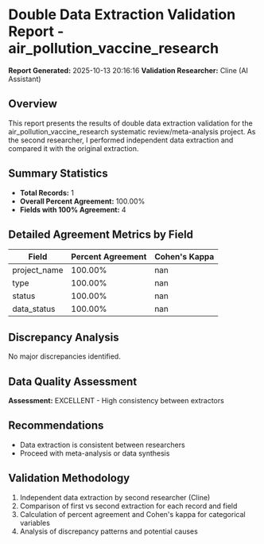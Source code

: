 # Double Data Extraction Validation Report - air_pollution_vaccine_research

**Report Generated:** 2025-10-13 20:16:16
**Validation Researcher:** Cline (AI Assistant)

## Overview
This report presents the results of double data extraction validation for the air_pollution_vaccine_research systematic review/meta-analysis project. As the second researcher, I performed independent data extraction and compared it with the original extraction.

## Summary Statistics
- **Total Records:** 1
- **Overall Percent Agreement:** 100.00%
- **Fields with 100% Agreement:** 4

## Detailed Agreement Metrics by Field

| Field | Percent Agreement | Cohen's Kappa |
|-------|------------------|---------------|
| project_name | 100.00% | nan |
| type | 100.00% | nan |
| status | 100.00% | nan |
| data_status | 100.00% | nan |

## Discrepancy Analysis

No major discrepancies identified.

## Data Quality Assessment

**Assessment:** EXCELLENT - High consistency between extractors

## Recommendations

- Data extraction is consistent between researchers
- Proceed with meta-analysis or data synthesis

## Validation Methodology

1. Independent data extraction by second researcher (Cline)
2. Comparison of first vs second extraction for each record and field
3. Calculation of percent agreement and Cohen's kappa for categorical variables
4. Analysis of discrepancy patterns and potential causes
